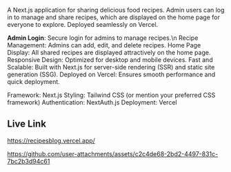 A Next.js application for sharing delicious food recipes. Admin users can log in to manage and share recipes, which are displayed on the home page for everyone to explore. 
Deployed seamlessly on Vercel.

**Admin Login**: Secure login for admins to manage recipes.\n
Recipe Management: Admins can add, edit, and delete recipes.
Home Page Display: All shared recipes are displayed attractively on the home page.
Responsive Design: Optimized for desktop and mobile devices.
Fast and Scalable: Built with Next.js for server-side rendering (SSR) and static site generation (SSG).
Deployed on Vercel: Ensures smooth performance and quick deployment.

Framework: Next.js
Styling: Tailwind CSS (or mention your preferred CSS framework)
Authentication: NextAuth.js
Deployment: Vercel

## Live Link
https://recipesblog.vercel.app/

https://github.com/user-attachments/assets/c2c4de68-2bd2-4497-831c-7bc2b3d94c61


